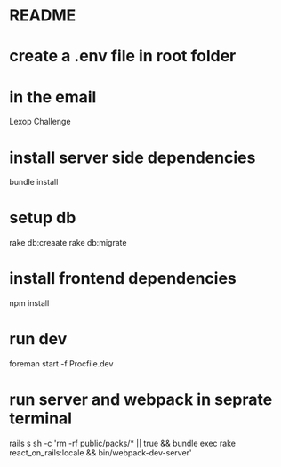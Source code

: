 # README

# create a .env file in root folder
# in the email

Lexop Challenge

# install server side dependencies
bundle install

# setup db
rake db:creaate
rake db:migrate

# install frontend dependencies
npm install


# run dev 
foreman start -f Procfile.dev

# run server and webpack in seprate terminal
rails s
sh -c 'rm -rf public/packs/* || true && bundle exec rake react_on_rails:locale && bin/webpack-dev-server'
